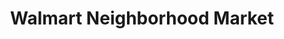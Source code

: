 ---
title: "Walmart Neighborhood Market"
url: /huntsville/walmart-neighborhood-market/
shop: Supermarkt
---